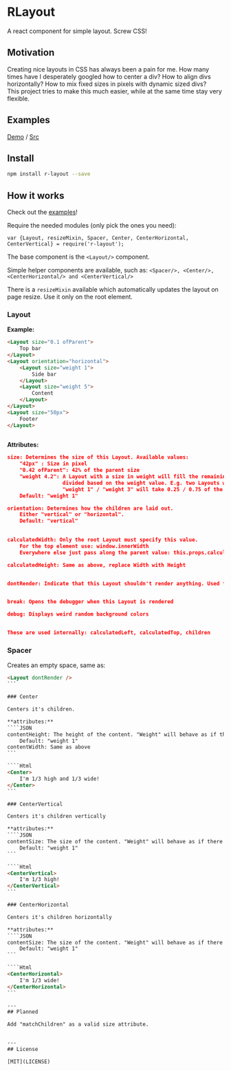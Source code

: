 # RLayout

A react component for simple layout. Screw CSS!

## Motivation

Creating nice layouts in CSS has always been a pain for me.
How many times have I desperately googled how to center a div? How to align divs horizontally? How to mix fixed sizes in pixels with dynamic sized divs?  
This project tries to make this much easier, while at the same time stay very flexible.

## Examples

[Demo](http://zinggi.github.io/RLayout/) / [Src](examples)

## Install

```sh
npm install r-layout --save
```

## How it works

Check out the [examples](examples)!

Require the needed modules (only pick the ones you need):
```JS
var {Layout, resizeMixin, Spacer, Center, CenterHorizontal, CenterVertical} = require('r-layout');
```
The base component is the `<Layout/>` component.

Simple helper components are available, such as:
`<Spacer/>, <Center/>, <CenterHorizontal/> and <CenterVertical/>`

There is a `resizeMixin` available which automatically updates the layout on page resize.
Use it only on the root element.

### Layout

**Example:**

```Html
<Layout size="0.1 ofParent">
    Top bar
</Layout>
<Layout orientation="horizontal">
    <Layout size="weight 1">
        Side bar
    </Layout>
    <Layout size="weight 5">
        Content
    </Layout>
</Layout>
<Layout size="50px">
    Footer
</Layout>
    
```

**Attributes:**
```JSON
size: Determines the size of this Layout. Available values:
    "42px" : Size in pixel
    "0.42 ofParent": 42% of the parent size
    "weight 4.2": A Layout with a size in weight will fill the remaining space,
                  divided based on the weight value. E.g. two Layouts with
                  "weight 1" / "weight 3" will take 0.25 / 0.75 of the remaining space.
    Default: "weight 1"

orientation: Determines how the children are laid out.
    Either "vertical" or "horizontal".
    Default: "vertical"
 

calculatedWidth: Only the root Layout must specify this value.
    For the top element use: window.innerWidth
    Everywhere else just pass along the parent value: this.props.calculatedWidth

calculatedHeight: Same as above, replace Width with Height


dontRender: Indicate that this Layout shouldn't render anything. Used for spacers.


break: Opens the debugger when this Layout is rendered

debug: Displays weird random background colors


These are used internally: calculatedLeft, calculatedTop, children
```

### Spacer

Creates an empty space, same as:
````Html
<Layout dontRender />
```

### Center

Centers it's children.

**attributes:**
````JSON
contentHeight: The height of the content. "Weight" will behave as if there were two Spacers around.
    Default: "weight 1"
contentWidth: Same as above
```

````Html
<Center>
    I'm 1/3 high and 1/3 wide!
</Center>
```

### CenterVertical

Centers it's children vertically

**attributes:**
````JSON
contentSize: The size of the content. "Weight" will behave as if there were two Spacers around.
    Default: "weight 1"
```

````Html
<CenterVertical>
    I'm 1/3 high!
</CenterVertical>
```

### CenterHorizontal

Centers it's children horizontally

**attributes:**
````JSON
contentSize: The size of the content. "Weight" will behave as if there were two Spacers around.
    Default: "weight 1"
```

````Html
<CenterHorizontal>
    I'm 1/3 wide!
</CenterHorizontal>
```

---
## Planned

Add "matchChildren" as a valid size attribute.


---
## License

[MIT](LICENSE)
